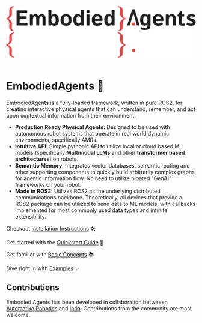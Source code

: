 <div>
  <img src="_static/EMBODIED_AGENTS_LIGHT.png" class="only-light" />
  <img src="_static/EMBODIED_AGENTS_DARK.png" class="only-dark" />
</div>
<br/>

# EmbodiedAgents 🤖

EmbodiedAgents is a fully-loaded framework, written in pure ROS2, for creating interactive physical agents that can understand, remember, and act upon contextual information from their environment.

- **Production Ready Physical Agents:** Designed to be used with autonomous robot systems that operate in real world dynamic environments, specifically AMRs.
- **Intuitive API**: Simple pythonic API to utilize local or cloud based ML models (specifically **Multimodal LLMs** and other **transformer based architectures**) on robots.
- **Semantic Memory**: Integrates vector databases, semantic routing and other supporting components to quickly build arbitrarily complex graphs for agentic information flow. No need to utilize bloated "GenAI" frameworks on your robot.
- **Made in ROS2**: Utilizes ROS2 as the underlying distributed communications backbone. Theoretically, all devices that provide a ROS2 package can be utilized to send data to ML models, with callbacks implemented for most commonly used data types and infinite extensibility.

Checkout [Installation Instructions](installation.md) 🛠️

Get started with the [Quickstart Guide](quickstart.md) 🚀

Get familiar with [Basic Concepts](basics.md) 📚

Dive right in with [Examples](examples/index.md) ✨

## Contributions

Embodied Agents has been developed in collaboration betweeen [Automatika Robotics](https://automatikarobotics.com/) and [Inria](https://inria.fr/). Contributions from the community are most welcome.
